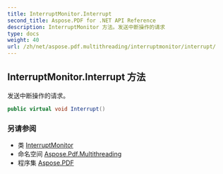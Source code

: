 ```yaml
---
title: InterruptMonitor.Interrupt
second_title: Aspose.PDF for .NET API Reference
description: InterruptMonitor 方法。发送中断操作的请求
type: docs
weight: 40
url: /zh/net/aspose.pdf.multithreading/interruptmonitor/interrupt/
---
```

## InterruptMonitor.Interrupt 方法

发送中断操作的请求。

```csharp
public virtual void Interrupt()
```

### 另请参阅

* 类 [InterruptMonitor](../)
* 命名空间 [Aspose.Pdf.Multithreading](../../../aspose.pdf.multithreading/)
* 程序集 [Aspose.PDF](../../../)